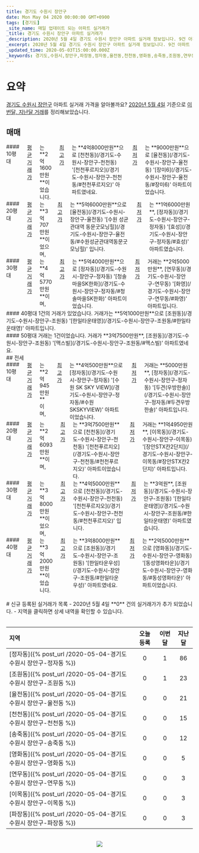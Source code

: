 ```yaml
---
title: 경기도 수원시 장안구
date: Mon May 04 2020 00:00:00 GMT+0900
tags: [경기도]
_site_name: 매일 업데이트 되는 아파트 실거래가
_title: 경기도 수원시 장안구 아파트 실거래가
_description: 2020년 5월 4일 경기도 수원시 장안구 아파트 실거래 정보입니다. 9건 아파트 정보가 있습니다.
_excerpt: 2020년 5월 4일 경기도 수원시 장안구 아파트 실거래 정보입니다. 9건 아파트 정보가 있습니다.
_updated_time: 2020-05-03T15:00:00.000Z
_keywords: 경기도,수원시,장안구,파장동,정자동,율전동,천천동,영화동,송죽동,조원동,연무동,이목동
---
```



# 요약
<ins>경기도 수원시 장안구</ins> 아파트 실거래 가격을 알아볼까요? <ins>2020년 5월 4일</ins> 기준으로 <ins>이번달, 지난달 거래</ins>를 정리해보았습니다.

## 매매
<div class="container">
<div class="six columns" markdown="1">
#### 10평대
<ins>평균 거래가</ins>는 **2억1600만원**이었습니다. <ins>최고가</ins>는 **4억8000만원**으로 [천천동](/경기도-수원시-장안구-천천동) '[천천푸르지오](/경기도-수원시-장안구-천천동/#천천푸르지오)' 아파트였네요. <ins>최저가</ins>는 **9000만원**으로 [율전동](/경기도-수원시-장안구-율전동) '[장미6](/경기도-수원시-장안구-율전동/#장미6)' 아파트이었습니다.
</div>
<div class="six columns" markdown="1">
#### 20평대
<ins>평균 거래가</ins>는 **3억707만원**이었으며, <ins>최고가</ins>는 **5억6000만원**으로 [율전동](/경기도-수원시-장안구-율전동) '[수원 성균관대역 동문굿모닝힐](/경기도-수원시-장안구-율전동/#수원성균관대역동문굿모닝힐)' 입니다. <ins>최저가</ins>는 **1억6000만원**, [정자동](/경기도-수원시-장안구-정자동) '[효성](/경기도-수원시-장안구-정자동/#효성)' 아파트였습니다.
</div>
</div>
<div class="container">
<div class="six columns" markdown="1">
#### 30평대
<ins>평균 거래가</ins>는 **4억5770만원**이며, <ins>최고가</ins>는 **5억4000만원**으로 [정자동](/경기도-수원시-장안구-정자동) '[청솔마을SK한화](/경기도-수원시-장안구-정자동/#청솔마을SK한화)' 아파트이었습니다. <ins>최저가</ins> 거래는 **2억5000만원**, [연무동](/경기도-수원시-장안구-연무동) '[화영](/경기도-수원시-장안구-연무동/#화영)' 아파트입니다.
</div>
<div class="six columns" markdown="1">
#### 40평대
1건의 거래가 있었습니다. 거래가는 **5억1000만원**으로 [조원동](/경기도-수원시-장안구-조원동) '[한일타운태영](/경기도-수원시-장안구-조원동/#한일타운태영)' 아파트입니다.
</div>
</div>
<div class="container">
<div class="twelve columns" markdown="1">
#### 50평대
거래는 1건이었습니다. 거래가 **3억7500만원**, [조원동](/경기도-수원시-장안구-조원동) '[맥스빌](/경기도-수원시-장안구-조원동/#맥스빌)' 아파트였네요.
</div>
</div>
## 전세
<div class="container">
<div class="six columns" markdown="1">
#### 10평대
<ins>평균 거래가</ins>는 **2억945만원**이며, <ins>최고가</ins>는 **4억500만원**으로 [정자동](/경기도-수원시-장안구-정자동) '[수원 SK SKY VIEW](/경기도-수원시-장안구-정자동/#수원SKSKYVIEW)' 아파트이었습니다. <ins>최저가</ins> 거래는 **5000만원**, [정자동](/경기도-수원시-장안구-정자동) '[두견(우방한솔)](/경기도-수원시-장안구-정자동/#두견우방한솔)' 아파트입니다.
</div>
<div class="six columns" markdown="1">
#### 20평대
<ins>평균 거래가</ins>는 **2억6093만원**이며, <ins>최고가</ins>는 **3억7500만원**으로 [천천동](/경기도-수원시-장안구-천천동) '[천천푸르지오](/경기도-수원시-장안구-천천동/#천천푸르지오)' 아파트이었습니다. <ins>최저가</ins> 거래는 **1억4950만원**, [이목동](/경기도-수원시-장안구-이목동) '[장안STX칸2단지](/경기도-수원시-장안구-이목동/#장안STX칸2단지)' 아파트입니다.
</div>
</div>
<div class="container">
<div class="six columns" markdown="1">
#### 30평대
<ins>평균 거래가</ins>는 **3억8000만원**이었으며, <ins>최고가</ins>는 **4억5000만원**으로 [천천동](/경기도-수원시-장안구-천천동) '[천천푸르지오](/경기도-수원시-장안구-천천동/#천천푸르지오)' 입니다. <ins>최저가</ins>는 **3억원**, [조원동](/경기도-수원시-장안구-조원동) '[한일타운태영](/경기도-수원시-장안구-조원동/#한일타운태영)' 아파트였습니다.
</div>
<div class="six columns" markdown="1">
#### 40평대
<ins>평균 거래가</ins>는 **3억2000만원**이었습니다. <ins>최고가</ins>는 **3억8000만원**으로 [조원동](/경기도-수원시-장안구-조원동) '[한일타운우성](/경기도-수원시-장안구-조원동/#한일타운우성)' 아파트였네요. <ins>최저가</ins>는 **2억5000만원**으로 [영화동](/경기도-수원시-장안구-영화동) '[동성영화타운](/경기도-수원시-장안구-영화동/#동성영화타운)' 아파트이었습니다.
</div>
</div>


<br>
# 신규 등록된 실거래가 목록
- 2020년 5월 4일 **0** 건의 실거래가가 추가 되었습니다.
- 지역을 클릭하면 상세 내역을 확인할 수 있습니다.
<br><br>

| 지역 | 오늘 등록 | 이번달 | 지난달 |
|:---|:---:|:---:|:---:|
| [정자동]({% post_url /2020-05-04-경기도 수원시 장안구-정자동 %}) | 0 | 1 | 86|
| [조원동]({% post_url /2020-05-04-경기도 수원시 장안구-조원동 %}) | 0 | 1 | 23|
| [율전동]({% post_url /2020-05-04-경기도 수원시 장안구-율전동 %}) | 0 | 0 | 21|
| [천천동]({% post_url /2020-05-04-경기도 수원시 장안구-천천동 %}) | 0 | 0 | 15|
| [송죽동]({% post_url /2020-05-04-경기도 수원시 장안구-송죽동 %}) | 0 | 0 | 12|
| [영화동]({% post_url /2020-05-04-경기도 수원시 장안구-영화동 %}) | 0 | 0 | 5|
| [연무동]({% post_url /2020-05-04-경기도 수원시 장안구-연무동 %}) | 0 | 0 | 3|
| [이목동]({% post_url /2020-05-04-경기도 수원시 장안구-이목동 %}) | 0 | 0 | 3|
| [파장동]({% post_url /2020-05-04-경기도 수원시 장안구-파장동 %}) | 0 | 0 | 3|

<p align="center"><br><img src="https://via.placeholder.com/700x120"><br></p>
